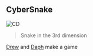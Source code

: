 ## CyberSnake
![CD](https://github.com/Drewbi/cybersnake/workflows/CD/badge.svg)
> Snake in the 3rd dimension

[Drew](https://github.com/drewbi) and [Daph](https://github.com/definitelyDaphne) make a game
